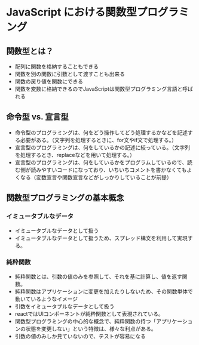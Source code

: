 # JavaScript における関数型プログラミング

## 関数型とは？

- 配列に関数を格納することもできる
- 関数を別の関数に引数として渡すことも出来る
- 関数の戻り値を関数にできる
- 関数を変数に格納できるのでJavaScriptは関数型プログラミング言語と呼ばれる

## 命令型 vs. 宣言型

- 命令型のプログラミングは、何をどう操作してどう処理するかなどを記述する必要がある。（文字列を処理するときに、for文やif文で処理する。）
- 宣言型のプログラミングは、何をしているかの記述に絞っている。（文字列を処理するとき、replaceなどを用いて処理する。）
- 宣言型のプログラミングは、何をしているかをプログラムしているので、読む側が読みやすいコードになっており、いちいちコメントを書かなくてもよくなる（変数宣言や関数宣言などがしっかりしていることが前提）

## 関数型プログラミングの基本概念

### イミュータブルなデータ
- イミュータブルなデータとして扱う
- イミュータブルなデータとして扱うため、スプレッド構文を利用して実現する。

### 純粋関数
- 純粋関数とは、引数の値のみを参照して、それを基に計算し、値を返す関数。
- 純粋関数はアプリケーションに変更を加えたりしないため、その関数単体で動いているようなイメージ
- 引数をイミュータブルなデータとして扱う
- reactではUIコンポーネントが純粋関数として表現されている。
- 関数型プログラミングの中心的な概念で、純粋関数の持つ「アプリケーションの状態を変更しない」という特徴は、様々な利点がある。
- 引数の値のみしか見ていないので、テストが容易になる